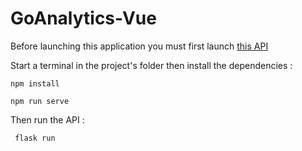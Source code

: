 # GoAnalytics-Vue
<p> 
Before launching this application you must first launch <a href="https://github.com/djamelsf/GoAnalytics-API"> this API </a> </p>

Start a terminal in the project's folder then install the dependencies :
```
npm install
```
```
npm run serve
```


Then run the API : 

```
 flask run
```